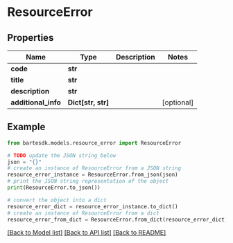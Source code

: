 # ResourceError


## Properties

Name | Type | Description | Notes
------------ | ------------- | ------------- | -------------
**code** | **str** |  | 
**title** | **str** |  | 
**description** | **str** |  | 
**additional_info** | **Dict[str, str]** |  | [optional] 

## Example

```python
from bartesdk.models.resource_error import ResourceError

# TODO update the JSON string below
json = "{}"
# create an instance of ResourceError from a JSON string
resource_error_instance = ResourceError.from_json(json)
# print the JSON string representation of the object
print(ResourceError.to_json())

# convert the object into a dict
resource_error_dict = resource_error_instance.to_dict()
# create an instance of ResourceError from a dict
resource_error_from_dict = ResourceError.from_dict(resource_error_dict)
```
[[Back to Model list]](../README.md#documentation-for-models) [[Back to API list]](../README.md#documentation-for-api-endpoints) [[Back to README]](../README.md)


